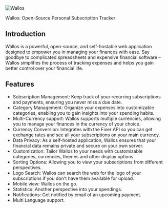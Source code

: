 <picture>
  <source media="(prefers-color-scheme: dark)" srcset="https://github.com/ellite/Wallos/raw/main/images/wallossolidwhite.png">
  <source media="(prefers-color-scheme: light)" srcset="https://github.com/ellite/Wallos/raw/main/images/wallossolid.png">
  <img alt="Wallos" src="https://github.com/ellite/Wallos/raw/main/images/wallossolid.png">
</picture>

Wallos: Open-Source Personal Subscription Tracker

## Introduction

Wallos is a powerful, open-source, and self-hostable web application designed to empower you in managing your finances with ease. Say goodbye to complicated spreadsheets and expensive financial software – Wallos simplifies the process of tracking expenses and helps you gain better control over your financial life.

## Features

- Subscription Management: Keep track of your recurring subscriptions and payments, ensuring you never miss a due date.
- Category Management: Organize your expenses into customizable categories, enabling you to gain insights into your spending habits.
- Multi-Currency support: Wallos supports multiple currencies, allowing you to manage your finances in the currency of your choice.
- Currency Conversion: Integrates with the Fixer API so you can get exchange rates and see all your subscriptions on your main currency.
- Data Privacy: As a self-hosted application, Wallos ensures that your financial data remains private and secure on your own server.
- Customization: Tailor Wallos to your needs with customizable categories, currencies, themes and other display options.
- Sorting Options: Allowing you to view your subscriptions from different perspectives.
- Logo Search: Wallos can search the web for the logo of your subscriptions if you don't have them available for upload.
- Mobile view: Wallos on the go.
- Statistics: Another perspective into your spendings.
- Notifications:  Get notified by email of an upcoming payment.
- Multi Language support.
